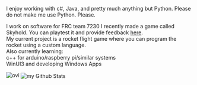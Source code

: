 I enjoy working with c#, Java, and pretty much anything but Python. 
Please do not make me use Python.
Please.

I work on software for FRC team 7230
I recently made a game called Skyhold. You can playtest it and provide feedback <a href = "https://sites.google.com/view/grahams-epic-games/skyhold">here</a>.  
My current project is a rocket flight game where you can program the rocket using a custom language.  
Also currently learning:  
  c++ for arduino/raspberry pi/similar systems  
  WinUI3 and developing Windows Apps  

<img src="https://github-readme-stats.vercel.app/api/top-langs?username=grahamhogggan&show_icons=true&locale=en&layout=compact&theme=chartreuse-dark" alt="ovi" />
<img align="center" src="https://github-readme-stats.vercel.app/api?username=grahamhogggan&include_all_commits=true&count_private=true&show_icons=true&line_height=20&title_color=2B5BBD&icon_color=1124BB&text_color=A1A1A1&bg_color=0,000000,130F40" alt="my Github Stats"/>
